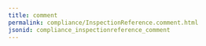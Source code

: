 ```yaml
---
title: comment
permalink: compliance/InspectionReference.comment.html
jsonid: compliance_inspectionreference_comment
---
```

